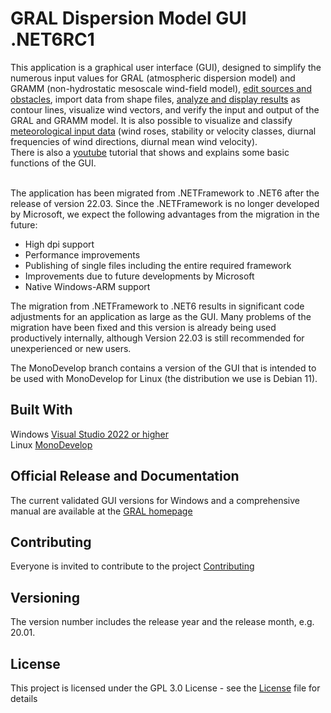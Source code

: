 # GRAL Dispersion Model GUI .NET6RC1<br>
This application is a graphical user interface (GUI), designed to simplify the numerous input values for GRAL (atmospheric dispersion model) and GRAMM (non-hydrostatic mesoscale wind-field model), [edit sources and obstacles](ReadMe/Items.md), import data from shape files, [analyze and display results](ReadMe/Maps.md) as contour lines, visualize wind vectors, and verify the input and output of the GRAL and GRAMM model. It is also possible to visualize and classify [meteorological input data](ReadMe/WindAnalysis.md) (wind roses, stability or velocity classes, diurnal frequencies of wind directions, diurnal mean wind velocity).<br>
There is also a [youtube](https://www.youtube.com/watch?v=vfEVl-j4P5s) tutorial that shows and explains some basic functions of the GUI.<br><br>

The application has been migrated from .NETFramework to .NET6 after the release of version 22.03. Since the .NETFramework is no longer developed by Microsoft, we expect the following advantages from the migration in the future:
* High dpi support
* Performance improvements
* Publishing of single files including the entire required framework
* Improvements due to future developments by Microsoft
* Native Windows-ARM support<br>

The migration from .NETFramework to .NET6 results in significant code adjustments for an application as large as the GUI. Many problems of the migration have been fixed and this version is already being used productively internally, although Version 22.03 is still recommended for unexperienced or new users.<br>

The MonoDevelop branch contains a version of the GUI that is intended to be used with MonoDevelop for Linux (the distribution we use is Debian 11).<br>

## Built With
Windows [Visual Studio 2022 or higher](https://visualstudio.microsoft.com/de/downloads/) <br>
Linux [MonoDevelop](https://www.monodevelop.com/)<br>

## Official Release and Documentation
The current validated GUI versions for Windows and a comprehensive manual are available at the [GRAL homepage](http://lampz.tugraz.at/~gral/)

## Contributing
Everyone is invited to contribute to the project [Contributing](Contributing.md)
 
## Versioning
The version number includes the release year and the release month, e.g. 20.01.

## License
This project is licensed under the GPL 3.0 License - see the [License](License.md) file for details
